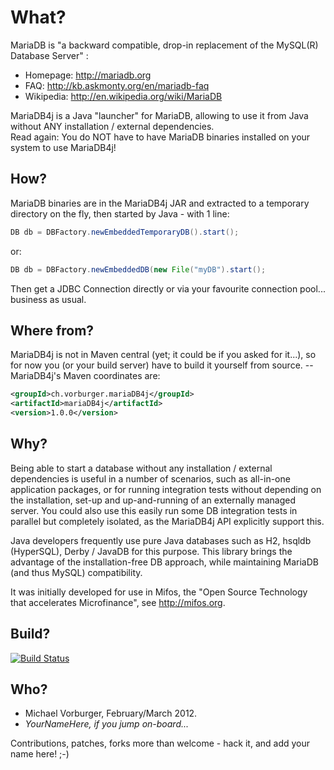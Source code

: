 What?
=====

MariaDB is "a backward compatible, drop-in replacement of the MySQL(R) Database Server" :
* Homepage: http://mariadb.org
* FAQ: http://kb.askmonty.org/en/mariadb-faq
* Wikipedia: http://en.wikipedia.org/wiki/MariaDB

MariaDB4j is a Java "launcher" for MariaDB, allowing to use it from Java without ANY installation / external dependencies.  
Read again: You do NOT have to have MariaDB binaries installed on your system to use MariaDB4j!


How?
----
MariaDB binaries are in the MariaDB4j JAR and extracted to a temporary directory on the fly, then started by Java - with 1 line:

```java
DB db = DBFactory.newEmbeddedTemporaryDB().start();
```
or:
```java
DB db = DBFactory.newEmbeddedDB(new File("myDB").start();
```		
Then get a JDBC Connection directly or via your favourite connection pool... business as usual.

Where from?
-----------

MariaDB4j is not in Maven central (yet; it could be if you asked for it...), 
so for now you (or your build server) have to build it yourself from
source. -- MariaDB4j's Maven coordinates are:

```xml
<groupId>ch.vorburger.mariaDB4j</groupId>
<artifactId>mariaDB4j</artifactId>
<version>1.0.0</version>
```

Why?
----
Being able to start a database without any installation / external dependencies 
is useful in a number of scenarios, such as all-in-one application packages,
or for running integration tests without depending on the installation,
set-up and up-and-running of an externally managed server.
You could also use this easily run some DB integration tests in parallel but completely isolated,
as the MariaDB4j API explicitly support this.

Java developers frequently use pure Java databases such as H2, hsqldb (HyperSQL), Derby / JavaDB for this purpose.
This library brings the advantage of the installation-free DB approach, while maintaining MariaDB (and thus MySQL) compatibility.

It was initially developed for use in Mifos, the "Open Source Technology that accelerates Microfinance", see http://mifos.org.

Build?
------
[![Build Status](https://secure.travis-ci.org/vorburger/MariaDB4j.png?branch=master)](http://travis-ci.org/vorburger/MariaDB4j/)

Who?
----
* Michael Vorburger, February/March 2012.
* _YourNameHere, if you jump on-board..._

Contributions, patches, forks more than welcome - hack it, and add your name here! ;-)
